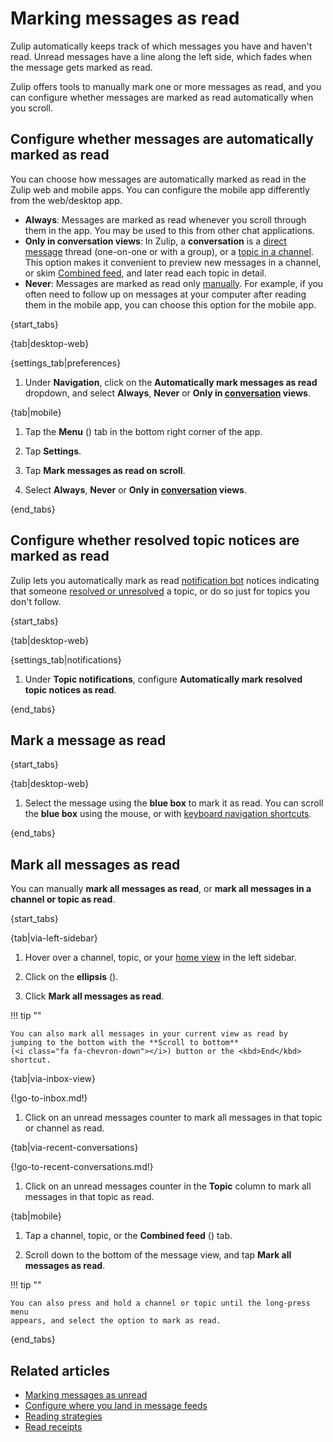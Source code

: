 # Marking messages as read

Zulip automatically keeps track of which messages you have and haven't read.
Unread messages have a line along the left side, which fades when the message
gets marked as read.

Zulip offers tools to manually mark one or more messages as read, and you can
configure whether messages are marked as read automatically when you scroll.

## Configure whether messages are automatically marked as read

You can choose how messages are automatically marked as read in the Zulip web
and mobile apps. You can configure the mobile app differently from the
web/desktop app.

- **Always**: Messages are marked as read whenever you scroll through them in
  the app. You may be used to this from other chat applications.
- **Only in conversation views**: In Zulip, a **conversation** is a [direct
  message](/help/direct-messages) thread (one-on-one or with a group), or a
  [topic in a channel](/help/introduction-to-topics). This option makes it
  convenient to preview new messages in a channel, or skim [Combined
  feed](/help/combined-feed), and later read each topic in detail.
- **Never**: Messages are marked as read only
  [manually](#mark-all-messages-as-read). For example, if you often need to
  follow up on messages at your computer after reading them in the mobile app,
  you can choose this option for the mobile app.

{start_tabs}

{tab|desktop-web}

{settings_tab|preferences}

1. Under **Navigation**, click on the **Automatically mark messages as
   read** dropdown, and select **Always**, **Never** or **Only in
   [conversation](/help/reading-conversations) views**.

{tab|mobile}

1. Tap the **Menu** (<i class="zulip-icon zulip-icon-mobile-menu mobile-help"></i>)
   tab in the bottom right corner of the app.

1. Tap <i class="zulip-icon zulip-icon-gear mobile-help"></i> **Settings**.

1. Tap **Mark messages as read on scroll**.

1. Select **Always**, **Never** or **Only in
   [conversation](/help/reading-conversations) views**.

{end_tabs}

## Configure whether resolved topic notices are marked as read

Zulip lets you automatically mark as read [notification
bot](/help/configure-automated-notices) notices indicating that someone
[resolved or unresolved](/help/resolve-a-topic) a topic, or do so just for
topics you don't follow.

{start_tabs}

{tab|desktop-web}

{settings_tab|notifications}

1. Under **Topic notifications**, configure **Automatically mark resolved topic
   notices as read**.

{end_tabs}

## Mark a message as read

{start_tabs}

{tab|desktop-web}

1. Select the message using the **blue box** to mark it as read. You can scroll
   the **blue box** using the mouse, or with [keyboard navigation
   shortcuts](/help/keyboard-shortcuts#navigation).

{end_tabs}

## Mark all messages as read

You can manually **mark all messages as read**, or **mark all messages in a
channel or topic as read**.

{start_tabs}

{tab|via-left-sidebar}

1. Hover over a channel, topic, or your [home view](/help/configure-home-view)
   in the left sidebar.

1. Click on the **ellipsis** (<i class="zulip-icon zulip-icon-more-vertical"></i>).

1. Click **Mark all messages as read**.

!!! tip ""

    You can also mark all messages in your current view as read by
    jumping to the bottom with the **Scroll to bottom**
    (<i class="fa fa-chevron-down"></i>) button or the <kbd>End</kbd> shortcut.

{tab|via-inbox-view}

{!go-to-inbox.md!}

1. Click on an unread messages counter to mark all messages in that topic or
   channel as read.

{tab|via-recent-conversations}

{!go-to-recent-conversations.md!}

1. Click on an unread messages counter in the **Topic** column to mark all
   messages in that topic as read.

{tab|mobile}

1. Tap a channel, topic, or the **Combined feed**
   (<i class="zulip-icon zulip-icon-all-messages mobile-help"></i>) tab.

2. Scroll down to the bottom of the message view, and tap **Mark all messages
   as read**.

!!! tip ""

    You can also press and hold a channel or topic until the long-press menu
    appears, and select the option to mark as read.

{end_tabs}

## Related articles

* [Marking messages as unread](/help/marking-messages-as-unread)
* [Configure where you land in message feeds](/help/configure-where-you-land)
* [Reading strategies](/help/reading-strategies)
* [Read receipts](/help/read-receipts)

